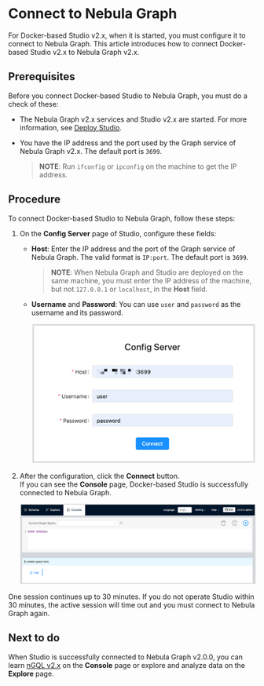 # Connect to Nebula Graph

For Docker-based Studio v2.x, when it is started, you must configure it to connect to Nebula Graph. This article introduces how to connect Docker-based Studio v2.x to Nebula Graph v2.x.

## Prerequisites

Before you connect Docker-based Studio to Nebula Graph, you must do a check of these:

- The Nebula Graph v2.x services and Studio v2.x are started. For more information, see [Deploy Studio](st-ug-deploy.md).

- You have the IP address and the port used by the Graph service of Nebula Graph v2.x. The default port is `3699`.  
  > **NOTE**: Run `ifconfig` or `ipconfig` on the machine to get the IP address.

## Procedure

To connect Docker-based Studio to Nebula Graph, follow these steps:

1. On the **Config Server** page of Studio, configure these fields:
   - **Host**: Enter the IP address and the port of the Graph service of Nebula Graph. The valid format is `IP:port`. The default port is `3699`.  
     > **NOTE**: When Nebula Graph and Studio are deployed on the same machine, you must enter the IP address of the machine, but not `127.0.0.1` or `localhost`, in the **Host** field.
   - **Username** and **Password**: You can use `user` and `password` as the username and its password.

      ![The Config Server page shows the fields to be configured for connection](../figs/st-ug-050.png "Config Server")

2. After the configuration, click the **Connect** button.  
   If you can see the **Console** page, Docker-based Studio is successfully connected to Nebula Graph.

    ![The Console page shows and it means that the connection is successful](../figs/st-ug-051.png "Nebula Graph is connected")

One session continues up to 30 minutes. If you do not operate Studio within 30 minutes, the active session will time out and you must connect to Nebula Graph again.

## Next to do

When Studio is successfully connected to Nebula Graph v2.0.0, you can learn [nGQL v2.x](https://docs.nebula-graph.io/2.0/2.quick-start/4.nebula-graph-crud/) on the **Console** page or explore and analyze data on the **Explore** page.
